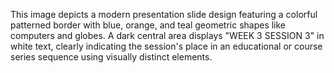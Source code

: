 This image depicts a modern presentation slide design featuring a colorful patterned border with blue, orange, and teal geometric shapes like computers and globes. A dark central area displays "WEEK 3 SESSION 3" in white text, clearly indicating the session's place in an educational or course series sequence using visually distinct elements.